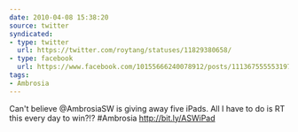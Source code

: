 ```yaml
---
date: 2010-04-08 15:38:20
source: twitter
syndicated:
- type: twitter
  url: https://twitter.com/roytang/statuses/11829380658/
- type: facebook
  url: https://www.facebook.com/10155666240078912/posts/111367555553197
tags:
- Ambrosia
---
```


Can't believe @AmbrosiaSW is giving away five iPads. All I have to do is RT this every day to win?!? #Ambrosia 
http://bit.ly/ASWiPad